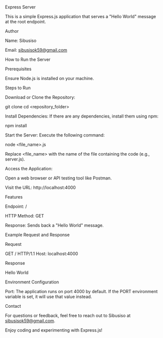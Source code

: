 Express Server

This is a simple Express.js application that serves a "Hello World" message at the root endpoint.

Author

Name: Sibusiso

Email: sibusisok59@gmail.com

How to Run the Server

Prerequisites

Ensure Node.js is installed on your machine.

Steps to Run

Download or Clone the Repository:

git clone 
cd <repository_folder>

Install Dependencies:
If there are any dependencies, install them using npm:

npm install

Start the Server:
Execute the following command:

node <file_name>.js

Replace <file_name> with the name of the file containing the code (e.g., server.js).

Access the Application:

Open a web browser or API testing tool like Postman.

Visit the URL: http://localhost:4000

Features

Endpoint: /

HTTP Method: GET

Response: Sends back a "Hello World" message.

Example Request and Response

Request

GET / HTTP/1.1
Host: localhost:4000

Response

Hello World

Environment Configuration

Port: The application runs on port 4000 by default. If the PORT environment variable is set, it will use that value instead.

Contact

For questions or feedback, feel free to reach out to Sibusiso at sibusisok59@gmail.com.

Enjoy coding and experimenting with Express.js!

